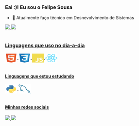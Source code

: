 ### Eai :)! Eu sou o Felipe Sousa

- 🔭 Atualmente faço técnico em Desnevolvimento de Sistemas

<div>
  <a href="https//:github.com/Lipessousa">
  <img height="180rem" src="https://github-readme-stats.vercel.app/api?username=Lipessousa&show_icons=false&theme=monokai&include_all_commits=true&count_private=true"/>
  <img height="180rem" src="https://github-readme-stats.vercel.app/api/top-langs/?username=Lipessousa&layout=compact&langs_count=16&theme=monokai"/>
</div>

<br>

<div style="display:inline_block">
  <h3>Linguagens que uso no dia-a-dia</h3>
  <img align="center" alt="HTML" height="30" width="40" src="https://raw.githubusercontent.com/devicons/devicon/master/icons/html5/html5-original.svg"/>
  <img align="center" alt="CSS"  height="30" width="40" src="https://raw.githubusercontent.com/devicons/devicon/master/icons/css3/css3-original.svg"/>
  <img align="center" alt="JavaScript" height="30" width="40" src="https://raw.githubusercontent.com/devicons/devicon/master/icons/javascript/javascript-plain.svg"/>
  <img align="center" alt="React" height="30" width="40" src="https://raw.githubusercontent.com/devicons/devicon/master/icons/react/react-original.svg"/>
</div>

<br>

<div style="display:inline_block">
  <h4>Linguagens que estou estudando</h4>
  <img align="center" alt="Python" height="30" width="40" src="https://raw.githubusercontent.com/devicons/devicon/master/icons/python/python-original.svg"/>
  <img align="center" alt="MySQL" height="30" width="40" src="https://raw.githubusercontent.com/devicons/devicon/master/icons/mysql/mysql-original.svg"/>
</div>

<br>

<div style="display:inline_block">
  <h4>Minhas redes sociais</h4>
  <a href="https://www.linkedin.com/in/felipe-sousa-8a7b2b241">
    <img src="https://img.shields.io/badge/LinkedIn-0077B5?style=for-the-badge&logo=linkedin&logoColor=black"/>
  </a>
  <a href="https://www.instagram.com/sousa_feelipe">
    <img src="https://img.shields.io/badge/Instagram-E4405F?style=for-the-badge&logo=instagram&logoColor=black"/>
  </a>
</div>
